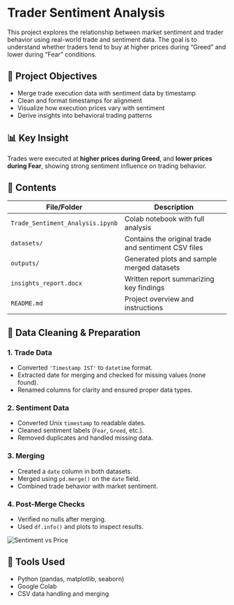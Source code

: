 # Trader Sentiment Analysis

This project explores the relationship between market sentiment and trader behavior using real-world trade and sentiment data. The goal is to understand whether traders tend to buy at higher prices during “Greed” and lower during “Fear” conditions.

## 📌 Project Objectives

- Merge trade execution data with sentiment data by timestamp
- Clean and format timestamps for alignment
- Visualize how execution prices vary with sentiment
- Derive insights into behavioral trading patterns

## 📊 Key Insight

Trades were executed at **higher prices during Greed**, and **lower prices during Fear**, showing strong sentiment influence on trading behavior.

## 📁 Contents

| File/Folder | Description |
|-------------|-------------|
| `Trade_Sentiment_Analysis.ipynb` | Colab notebook with full analysis |
| `datasets/` | Contains the original trade and sentiment CSV files |
| `outputs/` | Generated plots and sample merged datasets |
| `insights_report.docx` | Written report summarizing key findings |
| `README.md` | Project overview and instructions |


## 🧹 Data Cleaning & Preparation

### 1. Trade Data
- Converted `'Timestamp IST'` to `datetime` format.
- Extracted date for merging and checked for missing values (none found).
- Renamed columns for clarity and ensured proper data types.

### 2. Sentiment Data
- Converted Unix `timestamp` to readable dates.
- Cleaned sentiment labels (`Fear`, `Greed`, etc.).
- Removed duplicates and handled missing data.

### 3. Merging
- Created a `date` column in both datasets.
- Merged using `pd.merge()` on the `date` field.
- Combined trade behavior with market sentiment.

### 4. Post-Merge Checks
- Verified no nulls after merging.
- Used `df.info()` and plots to inspect results.

 ![Sentiment vs Price](insights.png)

## 🚀 Tools Used

- Python (pandas, matplotlib, seaborn)
- Google Colab
- CSV data handling and merging




